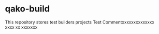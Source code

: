 # qako-build
This repository stores test builders projects
Test Commentxxxxxxxxxxxxxx xxxx xx xxxxxxx
